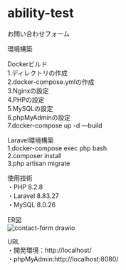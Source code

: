 # ability-test

お問い合わせフォーム

環境構築

Dockerビルド  
1.ディレクトリの作成  
2.docker-compose.ymlの作成  
3.Nginxの設定  
4.PHPの設定  
5.MySQLの設定  
6.phpMyAdminの設定  
7.docker-compose up -d —build  

Laravel環境構築  
1.docker-compose exec php bash  
2.composer install  
3.php artisan migrate  

使用技術  
・PHP 8.2.8  
・Laravel 8.83.27  
・MySQL 8.0.26  

ER図  
![contact-form drawio](https://github.com/oohashitakayuki/ability-test/assets/165242982/7fc18e4c-6dde-48ad-a343-9b64ace2b654)

URL  
・開発環境：http://localhost/   
・phpMyAdmin:http://localhost:8080/
